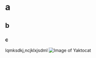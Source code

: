 # a
## b
### c
lqmksdkj,ncjklxjsdml
![Image of Yaktocat](https://octodex.github.com/images/yaktocat.png)
